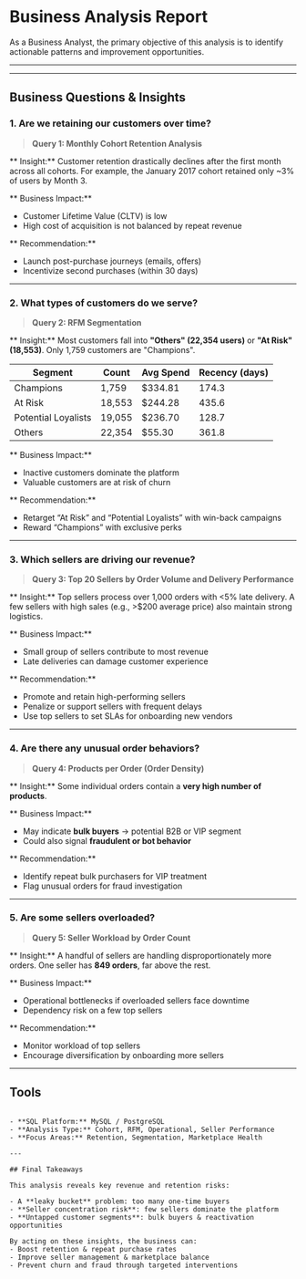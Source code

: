 # Business Analysis Report

As a Business Analyst, the primary objective of this analysis is to identify actionable patterns and improvement opportunities.

---

---

##  Business Questions & Insights

### 1.  Are we retaining our customers over time?

> **Query 1: Monthly Cohort Retention Analysis**

** Insight:**
Customer retention drastically declines after the first month across all cohorts. For example, the January 2017 cohort retained only ~3% of users by Month 3.

** Business Impact:**
- Customer Lifetime Value (CLTV) is low
- High cost of acquisition is not balanced by repeat revenue

** Recommendation:**
- Launch post-purchase journeys (emails, offers)
- Incentivize second purchases (within 30 days)

---

### 2.  What types of customers do we serve?

> **Query 2: RFM Segmentation**

** Insight:**
Most customers fall into **"Others" (22,354 users)** or **"At Risk" (18,553)**. Only 1,759 customers are "Champions".

| Segment               | Count   | Avg Spend | Recency (days) |
|------------------------|---------|-----------|----------------|
| Champions              | 1,759   | $334.81   | 174.3          |
| At Risk                | 18,553  | $244.28   | 435.6          |
| Potential Loyalists    | 19,055  | $236.70   | 128.7          |
| Others                 | 22,354  | $55.30    | 361.8          |

** Business Impact:**
- Inactive customers dominate the platform
- Valuable customers are at risk of churn

** Recommendation:**
- Retarget “At Risk” and “Potential Loyalists” with win-back campaigns
- Reward “Champions” with exclusive perks

---

### 3.  Which sellers are driving our revenue?

> **Query 3: Top 20 Sellers by Order Volume and Delivery Performance**

** Insight:**
Top sellers process over 1,000 orders with <5% late delivery. A few sellers with high sales (e.g., >$200 average price) also maintain strong logistics.

** Business Impact:**
- Small group of sellers contribute to most revenue
- Late deliveries can damage customer experience

** Recommendation:**
- Promote and retain high-performing sellers
- Penalize or support sellers with frequent delays
- Use top sellers to set SLAs for onboarding new vendors

---

### 4.  Are there any unusual order behaviors?

> **Query 4: Products per Order (Order Density)**

** Insight:**
Some individual orders contain a **very high number of products**.

** Business Impact:**
- May indicate **bulk buyers** → potential B2B or VIP segment
- Could also signal **fraudulent or bot behavior**

** Recommendation:**
- Identify repeat bulk purchasers for VIP treatment
- Flag unusual orders for fraud investigation

---

### 5.  Are some sellers overloaded?

> **Query 5: Seller Workload by Order Count**

** Insight:**
A handful of sellers are handling disproportionately more orders. One seller has **849 orders**, far above the rest.

** Business Impact:**
- Operational bottlenecks if overloaded sellers face downtime
- Dependency risk on a few top sellers

** Recommendation:**
- Monitor workload of top sellers
- Encourage diversification by onboarding more sellers

---

##  Tools
```

- **SQL Platform:** MySQL / PostgreSQL
- **Analysis Type:** Cohort, RFM, Operational, Seller Performance
- **Focus Areas:** Retention, Segmentation, Marketplace Health

---

## Final Takeaways

This analysis reveals key revenue and retention risks:

- A **leaky bucket** problem: too many one-time buyers
- **Seller concentration risk**: few sellers dominate the platform
- **Untapped customer segments**: bulk buyers & reactivation opportunities

By acting on these insights, the business can:
- Boost retention & repeat purchase rates
- Improve seller management & marketplace balance
- Prevent churn and fraud through targeted interventions
